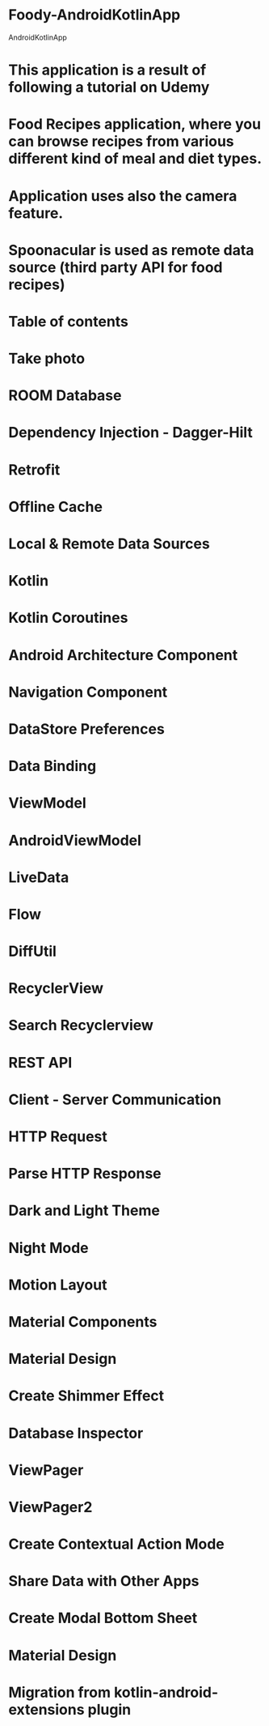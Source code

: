# Foody-AndroidKotlinApp
AndroidKotlinApp
# This application is a result of following a tutorial on Udemy
# Food Recipes application, where you can browse recipes from various different kind of meal and diet types.
# Application uses also the camera feature.

# Spoonacular is used as remote data source (third party API for food recipes)

# Table of contents
# Take photo
# ROOM Database
# Dependency Injection - Dagger-Hilt
# Retrofit
# Offline Cache
# Local & Remote Data Sources
# Kotlin
# Kotlin Coroutines
# Android Architecture Component
# Navigation Component
# DataStore Preferences
# Data Binding
# ViewModel
# AndroidViewModel
# LiveData
# Flow
# DiffUtil
# RecyclerView
# Search Recyclerview
# REST API
# Client - Server Communication
# HTTP Request
# Parse HTTP Response
# Dark and Light Theme
# Night Mode
# Motion Layout
# Material Components
# Material Design
# Create Shimmer Effect
# Database Inspector
# ViewPager
# ViewPager2
# Create Contextual Action Mode
# Share Data with Other Apps
# Create Modal Bottom Sheet
# Material Design
# Migration from kotlin-android-extensions plugin
